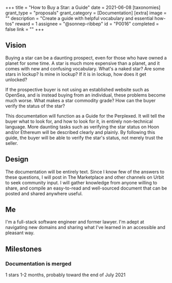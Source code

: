 +++
title = "How to Buy a Star: a Guide"
date = 2021-06-08
[taxonomies]
grant_type = "proposals"
grant_category = [Documentation]
[extra]
image = ""
description = "Create a guide with helpful vocabulary and essential how-tos"
reward = 1
assignee = "@sonnep-ribbep"
id = "P0016"
completed = false
link = ""
+++

## Vision

Buying a star can be a daunting prospect, even for those who have owned a planet for some time. A star is much more expensive than a planet, and it comes with new and confusing vocabulary. What's a naked star? Are some stars in lockup? Is mine in lockup? If it is in lockup, how does it get unlocked?

If the prospective buyer is not using an established website such as OpenSea, and is instead buying from an individual, these problems become much worse. What makes a star commodity grade? How can the buyer verify the status of the star?

This documentation will function as a Guide for the Perplexed. It will tell the buyer what to look for, and how to look for it, in entirely non-technical language. More daunting tasks such as verifying the star status on Hoon and/or Ethereum will be described clearly and plainly. By following this guide, the buyer will be able to verify the star's status, not merely trust the seller.

## Design

The documentation will be entirely text. Since I know few of the answers to these questions, I will post in The Marketplace and other channels on Urbit to seek community input. I will gather knowledge from anyone willing to share, and compile an easy-to-read and well-sourced document that can be posted and shared anywhere useful.

## Me 

I'm a full-stack software engineer and former lawyer. I'm adept at navigating new domains and sharing what I've learned in an accessible and pleasant way.

## Milestones

### Documentation is merged
1 stars
1-2 months, probably toward the end of July 2021
